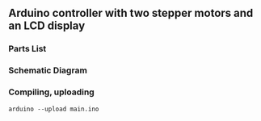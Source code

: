 ## Arduino controller with two stepper motors and an LCD display

<project description added later here>

### 

### Parts List

### Schematic Diagram

### Compiling, uploading
```
arduino --upload main.ino
```
